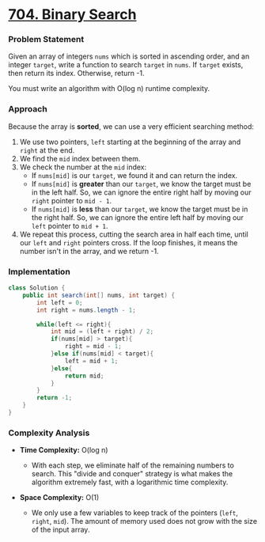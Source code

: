 # <a href="https://leetcode.com/problems/binary-search/description/" target="_blank">704. Binary Search</a>

### Problem Statement
Given an array of integers `nums` which is sorted in ascending order, and an integer `target`, write a function to search `target` in `nums`. If `target` exists, then return its index. Otherwise, return -1.

You must write an algorithm with O(log n) runtime complexity.

### Approach
Because the array is **sorted**, we can use a very efficient searching method:
1.  We use two pointers, `left` starting at the beginning of the array and `right` at the end.
2.  We find the `mid` index between them.
3.  We check the number at the `mid` index:
    - If `nums[mid]` is our `target`, we found it and can return the index.
    - If `nums[mid]` is **greater** than our `target`, we know the target must be in the left half. So, we can ignore the entire right half by moving our `right` pointer to `mid - 1`.
    - If `nums[mid]` is **less** than our `target`, we know the target must be in the right half. So, we can ignore the entire left half by moving our `left` pointer to `mid + 1`.
4.  We repeat this process, cutting the search area in half each time, until our `left` and `right` pointers cross. If the loop finishes, it means the number isn't in the array, and we return -1.

### Implementation
```java
class Solution {
    public int search(int[] nums, int target) {
        int left = 0;
        int right = nums.length - 1;

        while(left <= right){
            int mid = (left + right) / 2;
            if(nums[mid] > target){
                right = mid - 1;
            }else if(nums[mid] < target){
                left = mid + 1;
            }else{
                return mid;
            }
        }
        return -1;
    }
}
``` 

### Complexity Analysis
- **Time Complexity:** O(log n)
  - With each step, we eliminate half of the remaining numbers to search. This "divide and conquer" strategy is what makes the algorithm extremely fast, with a logarithmic time complexity.

- **Space Complexity:** O(1)
  - We only use a few variables to keep track of the pointers (`left`, `right`, `mid`). The amount of memory used does not grow with the size of the input array.

